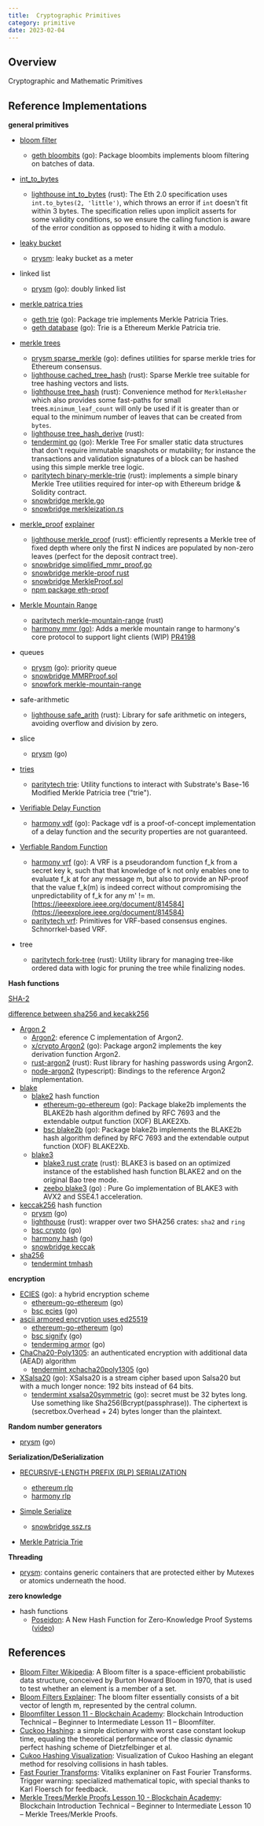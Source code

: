 ```yaml
---
title:  Cryptographic Primitives
category: primitive
date: 2023-02-04
---
```


## Overview

Cryptographic and Mathematic Primitives
  
## Reference Implementations

**general primitives**

* [bloom filter](https://en.wikipedia.org/wiki/Bloom_filter)
  * [geth bloombits](https://github.com/ethereum/go-ethereum/tree/master/core/bloombits) (go): Package bloombits implements bloom filtering on batches of data.

* [int_to_bytes](https://ethereum.github.io/execution-specs/autoapi/ethereum/base_types/index.html)
  * [lighthouse int_to_bytes](https://github.com/sigp/lighthouse/tree/stable/consensus/int_to_bytes) (rust): The Eth 2.0 specification uses `int.to_bytes(2, 'little')`, which throws an error if `int` doesn't fit within 3 bytes. The specification relies upon implicit asserts for some validity conditions, so we ensure the calling function is aware of the error condition as opposed to hiding it with a modulo.
* [leaky bucket](https://en.wikipedia.org/wiki/Leaky_bucket#As_a_meter)
  * [prysm](https://github.com/prysmaticlabs/prysm/blob/develop/container/leaky-bucket/leakybucket.go): leaky bucket as a meter
* linked list
  * [prysm](https://github.com/prysmaticlabs/prysm/tree/develop/container/doubly-linked-list) (go): doubly linked list
* [merkle patrica tries](https://ethereum.org/en/developers/docs/data-structures-and-encoding/patricia-merkle-trie/)
  * [geth trie](https://github.com/ethereum/go-ethereum/blob/master/trie/trie.go#L17) (go): Package trie implements Merkle Patricia Tries.
  * [geth database](https://github.com/ethereum/go-ethereum/blob/master/core/state/database.go#L63) (go): Trie is a Ethereum Merkle Patricia trie.
* [merkle trees](https://en.wikipedia.org/wiki/Merkle_tree)
  * [prysm sparse_merkle](https://github.com/prysmaticlabs/prysm/blob/develop/container/trie/sparse_merkle.go) (go): defines utilities for sparse merkle tries for Ethereum consensus.
  * [lighthouse cached_tree_hash](https://github.com/sigp/lighthouse/tree/stable/consensus/cached_tree_hash) (rust): Sparse Merkle tree suitable for tree hashing vectors and lists.
  * [lighthouse tree_hash](https://github.com/sigp/lighthouse/tree/stable/consensus/tree_hash) (rust): Convenience method for `MerkleHasher` which also provides some fast-paths for small trees.`minimum_leaf_count` will only be used if it is greater than or equal to the minimum number of leaves that can be created from `bytes`.
  * [lighthouse tree_hash_derive](https://github.com/sigp/lighthouse/tree/stable/consensus/tree_hash_derive) (rust):
  * [tendermint go](https://github.com/tendermint/tendermint/tree/main/crypto/merkle) (go): Merkle Tree For smaller static data structures that don't require immutable snapshots or mutability; for instance the transactions and validation signatures of a block can be hashed using this simple merkle tree logic.
  * [paritytech binary-merkle-trie](https://github.com/paritytech/substrate/tree/master/utils/binary-merkle-tree) (rust):  implements a simple binary Merkle Tree utilities required for inter-op with Ethereum bridge & Solidity contract.
  * [snowbridge merkle.go](https://github.com/Snowfork/snowbridge/blob/main/relayer/crypto/merkle/merkle.go)
  * [snowbridge merkleization.rs](https://github.com/Snowfork/snowbridge/blob/main/parachain/pallets/ethereum-beacon-client/src/merkleization.rs)
* [merkle_proof](https://github.com/ethereum/consensus-specs/blob/dev/ssz/merkle-proofs.md) [explainer](https://soliditydeveloper.com/merkle-tree)
  * [lighthouse merkle_proof](https://github.com/sigp/lighthouse/tree/stable/consensus/merkle_proof) (rust): efficiently represents a Merkle tree of fixed depth where only the first N indices are populated by non-zero leaves (perfect for the deposit contract tree).
  * [snowbridge simplified_mmr_proof.go](https://github.com/Snowfork/snowbridge/blob/main/relayer/crypto/merkle/simplified_mmr_proof.go)
  * [snowbridge merkle-proof rust](https://github.com/Snowfork/snowbridge/tree/main/parachain/pallets/basic-channel/merkle-proof)
  * [snowbridge MerkleProof.sol](https://github.com/Snowfork/snowbridge/blob/main/core/packages/contracts/contracts/utils/MerkleProof.sol)
  * [npm package eth-proof](https://www.npmjs.com/package/eth-proof)
* [Merkle Mountain Range](https://docs.grin.mw/wiki/chain-state/merkle-mountain-range/)
  * [paritytech merkle-mountain-range](https://github.com/paritytech/substrate/tree/master/primitives/merkle-mountain-range) (rust)
  * [harmony mmr (go)](https://github.com/peekpi/harmony/tree/mmrHardfork/internal/mmr): Adds a merkle mountain range to harmony's core protocol to support light clients  (WIP) [PR4198](https://github.com/harmony-one/harmony/pull/4198/files)
* queues
  * [prysm](https://github.com/prysmaticlabs/prysm/tree/develop/container/queue) (go): priority queue
  * [snowbridge MMRProof.sol](https://github.com/Snowfork/snowbridge/blob/main/core/packages/contracts/contracts/utils/MMRProof.sol)
  * [snowfork merkle-mountain-range](https://github.com/Snowfork/merkle-mountain-range)
* safe-arithmetic
  * [lighthouse safe_arith](https://github.com/sigp/lighthouse/tree/stable/consensus/safe_arith) (rust): Library for safe arithmetic on integers, avoiding overflow and division by zero.
* slice
  * [prysm](https://github.com/prysmaticlabs/prysm/tree/develop/container/slice) (go)
* [tries](https://ethereum.org/en/developers/docs/data-structures-and-encoding/patricia-merkle-trie/)
  * [paritytech trie](https://github.com/paritytech/substrate/tree/master/primitives/trie):  Utility functions to interact with Substrate's Base-16 Modified Merkle Patricia tree ("trie").
* [Verifiable Delay Function](https://eprint.iacr.org/2018/623.pdf)
  * [harmony vdf](https://github.com/harmony-one/harmony/tree/main/crypto/vdf) (go): Package vdf is a proof-of-concept implementation of a delay function and the security properties are not guaranteed.
* [Verfiable Random Function](https://en.wikipedia.org/wiki/Verifiable_random_function)
  * [harmony vrf](https://github.com/harmony-one/harmony/tree/main/crypto/vrf) (go): A VRF is a pseudorandom function f_k from a secret key k, such that that knowledge of k not only enables one to evaluate f_k at for any message m, but also to provide an NP-proof that the value f_k(m) is indeed correct without compromising the unpredictability of f_k for any m' != m. [https://ieeexplore.ieee.org/document/814584](https://ieeexplore.ieee.org/document/814584)
  * [paritytech vrf](https://github.com/paritytech/substrate/tree/master/primitives/consensus/vrf): Primitives for VRF-based consensus engines. Schnorrkel-based VRF.
* tree
  * [paritytech fork-tree](https://github.com/paritytech/substrate/tree/master/utils/fork-tree) (rust): Utility library for managing tree-like ordered data with logic for pruning the tree while finalizing nodes.

**Hash functions**

[SHA-2](https://en.wikipedia.org/wiki/SHA-2)

[difference between sha256 and kecakk256](https://www.geeksforgeeks.org/difference-between-sha-256-and-keccak-256/)

* [Argon 2](https://en.wikipedia.org/wiki/Argon2)
  * [Argon2](https://github.com/P-H-C/phc-winner-argon2): eference C implementation of Argon2.
  * [x/crypto Argon2](https://cs.opensource.google/go/x/crypto/+/master:argon2/argon2.go) (go): Package argon2 implements the key derivation function Argon2.
  * [rust-argon2](https://github.com/sru-systems/rust-argon2) (rust): Rust library for hashing passwords using Argon2.
  * [node-argon2](https://www.npmjs.com/package/argon2) (typescript): Bindings to the reference Argon2 implementation.
* [blake](https://en.wikipedia.org/wiki/BLAKE_(hash_function))
  * [blake2](https://www.blake2.net/) hash function
    * [ethereum-go-ethereum](https://github.com/ethereum/go-ethereum/tree/master/crypto/blake2b) (go): Package blake2b implements the BLAKE2b hash algorithm defined by RFC 7693 and the extendable output function (XOF) BLAKE2Xb.
    * [bsc blake2b](https://github.com/bnb-chain/bsc/tree/master/crypto/blake2b) (go): Package blake2b implements the BLAKE2b hash algorithm defined by RFC 7693 and the extendable output function (XOF) BLAKE2Xb.
  * [blake3](https://github.com/BLAKE3-team/BLAKE3)
    * [blake3 rust crate](https://crates.io/crates/blake3) (rust): BLAKE3 is based on an optimized instance of the established hash function BLAKE2 and on the original Bao tree mode.
    * [zeebo blake3](https://github.com/zeebo/blake3) (go) : Pure Go implementation of BLAKE3 with AVX2 and SSE4.1 acceleration.
* [keccak256](https://keccak.team/keccak.html) hash function
  * [prysm](https://github.com/prysmaticlabs/prysm/blob/develop/crypto/hash/hash.go) (go)
  * [lighthouse](https://github.com/sigp/lighthouse/blob/stable/crypto/eth2_hashing/src/lib.rs) (rust): wrapper over two SHA256 crates: `sha2` and `ring`
  * [bsc crypto](https://github.com/bnb-chain/bsc/blob/master/crypto/crypto.go#L91) (go)
  * [harmony hash](https://github.com/harmony-one/harmony/blob/main/crypto/hash/hash.go) (go)
  * [snowbridge keccak](https://github.com/Snowfork/snowbridge/blob/main/relayer/crypto/keccak/keccak.go)
* [sha256](https://pkg.go.dev/crypto/sha256)
  * [tendermint tmhash](https://github.com/tendermint/tendermint/tree/main/crypto/tmhash)

**encryption**

* [ECIES](https://cryptobook.nakov.com/asymmetric-key-ciphers/ecies-public-key-encryption) (go): a hybrid encryption scheme
  * [ethereum-go-ethereum](https://github.com/ethereum/go-ethereum/tree/master/crypto/ecies) (go)
  * [bsc ecies](https://github.com/bnb-chain/bsc/tree/master/crypto/ecies) (go)
* [ascii armored encryption uses ed25519](https://www.rfc-editor.org/rfc/pdfrfc/rfc4880.txt.pdf)
  * [ethereum-go-ethereum](https://github.com/ethereum/go-ethereum/tree/master/crypto/signify) (go)
  * [bsc signify](https://github.com/bnb-chain/bsc/tree/master/crypto/signify) (go)
  * [tenderming armor](https://github.com/tendermint/tendermint/blob/main/crypto/armor/armor.go) (go)
* [ChaCha20-Poly1305](https://en.wikipedia.org/wiki/ChaCha20-Poly1305): an authenticated encryption with additional data (AEAD) algorithm
  * [tendermint xchacha20poly1305](https://github.com/tendermint/tendermint/tree/main/crypto/xchacha20poly1305) (go)
* [XSalsa20](https://libsodium.gitbook.io/doc/advanced/stream_ciphers/xsalsa20) (go): XSalsa20 is a stream cipher based upon Salsa20 but with a much longer nonce: 192 bits instead of 64 bits.
  * [tendermint xsalsa20symmetric](https://github.com/tendermint/tendermint/tree/main/crypto/xsalsa20symmetric) (go): secret must be 32 bytes long. Use something like Sha256(Bcrypt(passphrase)). The ciphertext is (secretbox.Overhead + 24) bytes longer than the plaintext.

**Random number generators**

* [prysm](https://github.com/prysmaticlabs/prysm/blob/develop/crypto/rand/rand.go) (go)

**Serialization/DeSerialization**

* [RECURSIVE-LENGTH PREFIX (RLP) SERIALIZATION](https://ethereum.org/en/developers/docs/data-structures-and-encoding/rlp/)
  * [ethereum rlp](https://github.com/ethereum/go-ethereum/tree/master/rlp)
  * [harmony rlp](https://github.com/harmony-one/harmony/blob/main/crypto/hash/rlp.go)
* [Simple Serialize](https://ethereum.org/en/developers/docs/data-structures-and-encoding/ssz/)
  * [snowbridge ssz.rs](https://github.com/Snowfork/snowbridge/blob/main/parachain/pallets/ethereum-beacon-client/src/ssz.rs)

* [Merkle Patricia Trie](https://ethereum.org/en/developers/docs/data-structures-and-encoding/patricia-merkle-trie/)

**Threading**

* [prysm](https://github.com/prysmaticlabs/prysm/blob/develop/container/thread-safe/map.go): contains generic containers that are protected either by Mutexes or atomics underneath the hood.

**zero knowledge**

* hash functions
  * [Poseidon](https://www.usenix.org/system/files/sec21-grassi.pdf): A New Hash Function for
Zero-Knowledge Proof Systems ([video](https://youtu.be/hUx3WpDV_l0))

## References

* [Bloom Filter Wikipedia](https://en.wikipedia.org/wiki/Bloom_filter): A Bloom filter is a space-efficient probabilistic data structure, conceived by Burton Howard Bloom in 1970, that is used to test whether an element is a member of a set.
* [Bloom Filters Explainer](https://www.jasondavies.com/bloomfilter/): The bloom filter essentially consists of a bit vector of length m, represented by the central column.
* [Bloomfilter Lesson 11 - Blockchain Academy](https://blockchain-academy.hs-mittweida.de/coursesblockchain-introduction-technical-beginner-to-intermediate/lessons/lesson-11-bloomfilter/): Blockchain Introduction Technical – Beginner to Intermediate  Lesson 11 – Bloomfilter.
* [Cuckoo Hashing](https://citeseerx.ist.psu.edu/viewdoc/download?doi=10.1.1.25.4189&rep=rep1&type=pdf): a simple dictionary with worst case constant lookup time, equaling the theoretical performance of the classic dynamic perfect hashing scheme
of Dietzfelbinger et al.
* [Cukoo Hashing Visualization](http://www.lkozma.net/cuckoo_hashing_visualization/): Visualization of Cukoo Hashing  an elegant method for resolving collisions in hash tables.
* [Fast Fourier Transforms](https://vitalik.ca/general/2019/05/12/fft.html): Vitaliks explaniner on Fast Fourier Transforms. Trigger warning: specialized mathematical topic, with
special thanks to Karl Floersch for feedback.
* [Merkle Trees/Merkle Proofs Lesson 10 - Blockchain Academy](https://blockchain-academy.hs-mittweida.de/courses/blockchain-introduction-technical-beginner-to-intermediate/lessons/lesson-10-merkle-trees-merkle-proofs/): Blockchain Introduction Technical – Beginner to Intermediate  Lesson 10 – Merkle Trees/Merkle Proofs.
